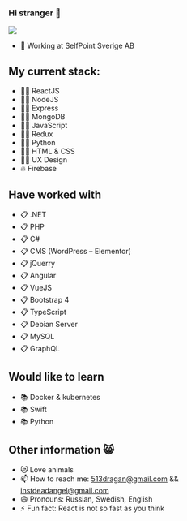 ### Hi stranger 👋
![](tenor.gif)
- 🔭 Working at SelfPoint Sverige AB
## My current stack:
- 👨‍💻 ReactJS
- 👨‍💻 NodeJS
- 👨‍💻 Express
- 👨‍💻 MongoDB
- 👨‍💻 JavaScript
- 👨‍💻 Redux
- 👨‍💻 Python
- 👨‍💻 HTML & CSS
- 👨‍🎨 UX Design
- 🔥 Firebase
## Have worked with
- 📋 .NET
- 📋 PHP
- 📋 C#
- 📋 CMS (WordPress – Elementor)
- 📋 jQuerry
- 📋 Angular
- 📋 VueJS
- 📋 Bootstrap 4
- 📋 TypeScript
- 📋 Debian Server
- 📋 MySQL
- 📋 GraphQL
## Would like to learn
- 📚 Docker & kubernetes
- 📚 Swift
- 📚 Python
## Other information 😸
- 😻 Love animals
- 📫 How to reach me: 513dragan@gmail.com && instdeadangel@gmail.com
- 😄 Pronouns: Russian, Swedish, English
- ⚡ Fun fact: React is not so fast as you think 

